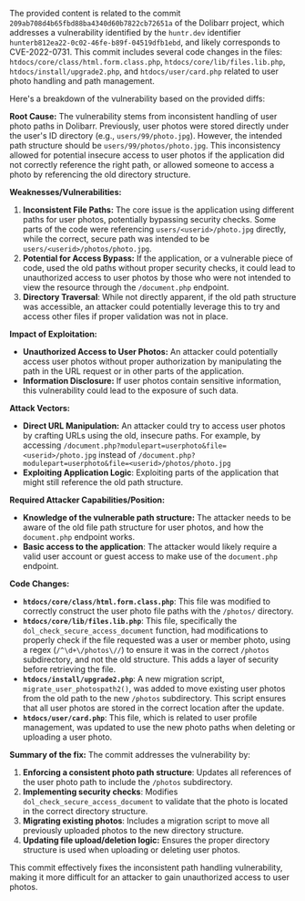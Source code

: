 The provided content is related to the commit `209ab708d4b65fbd88ba4340d60b7822cb72651a` of the Dolibarr project, which addresses a vulnerability identified by the `huntr.dev` identifier `hunterb812ea22-0c02-46fe-b89f-04519dfb1ebd`, and likely corresponds to CVE-2022-0731. This commit includes several code changes in the files: `htdocs/core/class/html.form.class.php`, `htdocs/core/lib/files.lib.php`, `htdocs/install/upgrade2.php`, and `htdocs/user/card.php` related to user photo handling and path management.

Here's a breakdown of the vulnerability based on the provided diffs:

**Root Cause:**
The vulnerability stems from inconsistent handling of user photo paths in Dolibarr. Previously, user photos were stored directly under the user's ID directory (e.g., `users/99/photo.jpg`). However, the intended path structure should be `users/99/photos/photo.jpg`. This inconsistency allowed for potential insecure access to user photos if the application did not correctly reference the right path, or allowed someone to access a photo by referencing the old directory structure.

**Weaknesses/Vulnerabilities:**
1.  **Inconsistent File Paths:** The core issue is the application using different paths for user photos, potentially bypassing security checks. Some parts of the code were referencing `users/<userid>/photo.jpg` directly, while the correct, secure path was intended to be `users/<userid>/photos/photo.jpg`.
2.  **Potential for Access Bypass:** If the application, or a vulnerable piece of code, used the old paths without proper security checks, it could lead to unauthorized access to user photos by those who were not intended to view the resource through the `/document.php` endpoint.
3.  **Directory Traversal**: While not directly apparent, if the old path structure was accessible, an attacker could potentially leverage this to try and access other files if proper validation was not in place.

**Impact of Exploitation:**
- **Unauthorized Access to User Photos:** An attacker could potentially access user photos without proper authorization by manipulating the path in the URL request or in other parts of the application.
- **Information Disclosure:** If user photos contain sensitive information, this vulnerability could lead to the exposure of such data.

**Attack Vectors:**
- **Direct URL Manipulation:** An attacker could try to access user photos by crafting URLs using the old, insecure paths. For example, by accessing `/document.php?modulepart=userphoto&file=<userid>/photo.jpg` instead of `/document.php?modulepart=userphoto&file=<userid>/photos/photo.jpg`
- **Exploiting Application Logic**: Exploiting parts of the application that might still reference the old path structure.

**Required Attacker Capabilities/Position:**
- **Knowledge of the vulnerable path structure:** The attacker needs to be aware of the old file path structure for user photos, and how the `document.php` endpoint works.
- **Basic access to the application**: The attacker would likely require a valid user account or guest access to make use of the `document.php` endpoint.

**Code Changes:**

*   **`htdocs/core/class/html.form.class.php`**: This file was modified to correctly construct the user photo file paths with the `/photos/` directory.
*   **`htdocs/core/lib/files.lib.php`**: This file, specifically the `dol_check_secure_access_document` function, had modifications to properly check if the file requested was a user or member photo, using a regex (`/^\d+\/photos\//`) to ensure it was in the correct `/photos` subdirectory, and not the old structure. This adds a layer of security before retrieving the file.
*   **`htdocs/install/upgrade2.php`**:  A new migration script, `migrate_user_photospath2()`, was added to move existing user photos from the old path to the new `/photos` subdirectory. This script ensures that all user photos are stored in the correct location after the update.
*   **`htdocs/user/card.php`**: This file, which is related to user profile management, was updated to use the new photo paths when deleting or uploading a user photo.

**Summary of the fix:** The commit addresses the vulnerability by:

1.  **Enforcing a consistent photo path structure**: Updates all references of the user photo path to include the `/photos` subdirectory.
2.  **Implementing security checks**: Modifies `dol_check_secure_access_document` to validate that the photo is located in the correct directory structure.
3.  **Migrating existing photos**: Includes a migration script to move all previously uploaded photos to the new directory structure.
4.  **Updating file upload/deletion logic:** Ensures the proper directory structure is used when uploading or deleting user photos.

This commit effectively fixes the inconsistent path handling vulnerability, making it more difficult for an attacker to gain unauthorized access to user photos.